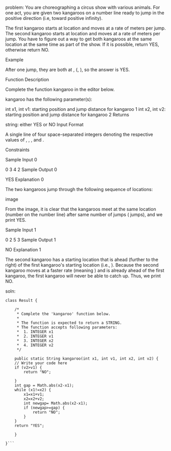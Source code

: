 problem:
You are choreographing a circus show with various animals. For one act, you are given two kangaroos on a number line ready to jump in the positive direction (i.e, toward positive infinity).

The first kangaroo starts at location  and moves at a rate of  meters per jump.
The second kangaroo starts at location  and moves at a rate of  meters per jump.
You have to figure out a way to get both kangaroos at the same location at the same time as part of the show. If it is possible, return YES, otherwise return NO.

Example




After one jump, they are both at , (, ), so the answer is YES.

Function Description

Complete the function kangaroo in the editor below.

kangaroo has the following parameter(s):

int x1, int v1: starting position and jump distance for kangaroo 1
int x2, int v2: starting position and jump distance for kangaroo 2
Returns

string: either YES or NO
Input Format

A single line of four space-separated integers denoting the respective values of , , , and .

Constraints

Sample Input 0

0 3 4 2
Sample Output 0

YES
Explanation 0

The two kangaroos jump through the following sequence of locations:

image

From the image, it is clear that the kangaroos meet at the same location (number  on the number line) after same number of jumps ( jumps), and we print YES.

Sample Input 1

0 2 5 3
Sample Output 1

NO
Explanation 1

The second kangaroo has a starting location that is ahead (further to the right) of the first kangaroo's starting location (i.e., ). Because the second kangaroo moves at a faster rate (meaning ) and is already ahead of the first kangaroo, the first kangaroo will never be able to catch up. Thus, we print NO.


soln:
```
class Result {

    /*
     * Complete the 'kangaroo' function below.
     *
     * The function is expected to return a STRING.
     * The function accepts following parameters:
     *  1. INTEGER x1
     *  2. INTEGER v1
     *  3. INTEGER x2
     *  4. INTEGER v2
     */

    public static String kangaroo(int x1, int v1, int x2, int v2) {
    // Write your code here
    if (v2>v1) {
        return "NO";
        
    }
    int gap = Math.abs(x2-x1);
    while (x1!=x2) {
        x1=x1+v1;
        x2=x2+v2;
        int newgap= Math.abs(x2-x1);
        if (newgap>=gap) {
            return "NO";
        }
    }
    return "YES";

    }

}```